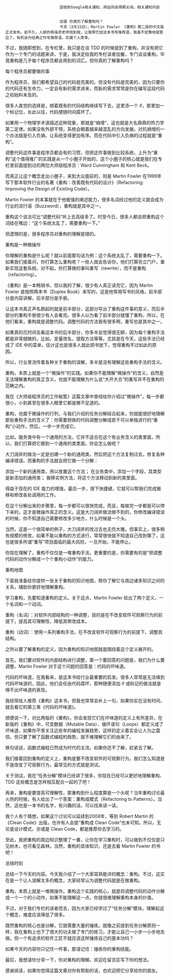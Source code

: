 
                            
                            因收到Google相关通知，网站将会择期关闭。相关通知内容
                            
                            
                            加餐 你真的了解重构吗？
                            今天（3月15日），Martin Fowler 《重构》第二版的中文版正式发布。前不久，人邮的杨海灵老师找到我，让我帮忙给这本书写推荐语，我毫不犹豫地就答应了，有机会为经典之作写推荐语，实属个人荣幸。

不过，我随即想到，在专栏里，我只是在谈 TDD 的时候提到了重构，并没有把它作为一个专门的话题来讲，于是，我决定给我的专栏读者加餐，专门谈谈重构，毕竟重构是几乎每个程序员都会用到的词汇。但你真的了解重构吗？

每个程序员都要做的事

作为程序员，我们都希望自己的代码是完美的。但没有代码是完美的，因为只要你的代码还有生命力，一定会有新的需求进来，而新的需求常常是你在编写这段代码之初始料未及的。

很多人直觉的选择是，顺着既有的代码结构继续写下去，这里添一个 if，那里加一个标记位，长此以往，代码便随时间腐坏了。

如果用一个物理学术语描述这种现象，那就是“熵增”，这也就是大名鼎鼎的热力学第二定律。如果没有外部干预，系统会朝着越来越混乱的方向发展。对抗熵增的一个办法就是引入负熵，让系统变得更加有序。而在代码中引入负熵的过程就是“重构”。

调整代码这件事是程序员都会有的习惯，但把这件事做到比较系统，上升为“重构”这个值得推广的实践是从一个小圈子开始的，这个小圈子的核心就是我们在专栏里前面提到过的两位大师级程序员：Ward Cunningham 和 Kent Beck。

而真正让这个概念走出小圈子，来到大众面前的，则是 Martin Fowler 在1999年写下那本软件行业的名著《重构：改善既有代码的设计》（Refactoring: Improving the Design of Existing Code）。

Martin Fowler 的本事就在于他极强的阐述能力，很多名词经过他的定义就会成为行业的流行语（Buzzword），重构就是其中之一。

重构这个说法可比“调整代码”听上去高级多了。时至今日，很多人都会把重构这个词挂在嘴边：“这个系统太乱了，需要重构一下。”

但遗憾的是，很多程序员对重构的理解是错的。

重构是一种微操作

你理解的重构是什么呢？就以前面那句话为例：这个系统太乱了，需要重构一下。如果我们接着问，你打算怎么重构呢？一些人就会告诉你，他们打算另立门户，重新实现这套系统。对不起，你打算做的事叫重写（rewrite），而不是重构（refactoring）。

《重构》是一本畅销书，但以我的了解，很少有人真正读完它，因为 Martin Fowler 是按照两本书（Duplex Book）来写的，这是他常用写书的风格，前半部分是内容讲解，后半部分是手册。

让这本书真正声名鹊起的就是前半部分，这部分写出了重构这件事的意义，而后半部分的重构手册很少有人会看完。很多人以为看了前半部分就懂了重构，所以，在他们看来，重构就是调整代码。调整代码的方法我有很多啊，重写也是其中之一。

如果真的花时间去看这本书的后半部分，你多半会觉得很无聊，因为每个重构手法都是非常细微的，比如，变量改名，提取方法等等。尤其是在今天，这些手法已经成了 IDE 中的菜单。估计这也是很多人就此把书放下，觉得重构不过如此的原因。

所以，行业里流传着各种关于重构的误解，多半是没有理解这些重构手法的含义。

重构，本质上就是一个“微操作”的实践。如果你不能理解“微操作”的含义，自然是无法理解重构的真正含义，也就不能理解为什么说“大开大合”的重写并不在重构的范畴之内。

我在《大师级程序员的工作秘笈》这篇文章中曾经给你介绍过“微操作”，每一步都很小，小到甚至在很多人眼里它都是微不足道的。

重构，也属于微操作的行列，与我们介绍的任务分解结合起来，你就能很好地理解那些重构手法的含义了：你需要把做的代码调整分解成若干可以单独进行的“重构”小动作，然后，一步一步完成它。

比如，服务类中有一个通用的方法，它并不适合在这个有业务含义的类里面，所以，我们打算把它挪到一个通用的类里面。你会怎么做呢？

大刀阔斧的做法一定是创建一个新的通用类，然后把这个方法复制过去，修复各种编译错误。而重构的手法就会把它做一个分解：


添加一个新的通用类，用以放置这个方法；
在业务类中，添加一个字段，其类型是新添加的通用类；
搬移实例方法，将这个方法移动到新的类里面。


得益于现在的 IDE 能力的增强，最后一步，按下快捷键，它就可以帮我们完成搬移和修改各处调用的工作。

在这个分解出来的步骤里，每一步都可以很快完成，而且，每做完一步都是可以停下来的，这才是微操作真正的含义。这是大刀阔斧做法做不到的，你修改编译错误的时候，你不知道自己需要修改多少地方，什么时候是一个头。

当然，这是一个很简单的例子，大刀阔斧的改过去也无伤大雅。但事实上，很多稍有规模的修改，如果不能以重构的方式进行，常常很快就不知道自己改到哪了，这也是很多所谓“重写”项目面临的最大风险，一旦开始，不能停止。

你现在理解了，重构不仅仅是一堆重构手法，更重要的是，你需要有的是“把调整代码的动作分解成一个个重构小动作”的能力。

重构地图

下面我准备给你提供一张关于重构的知识地图，帮你了解它与周边诸多知识之间的关系，辅助你更好地理解重构。

学习重构，先要知道重构的定义。关于这点，Martin Fowler 给出了两个定义，一个名词和一个动词。


重构（名词）：对软件内部结构的一种调整，目的是在不改变软件可观察行为的前提下，提高其可理解性，降低其修改成本。

重构（动词）：使用一系列重构手法，在不改变软件可观察行为的前提下，调整其结构。


之所以要了解重构的定义，因为重构的知识地图就是围绕着这个定义展开的。

首先，我们要对软件的内部结构进行调整，第一个要回答的问题是，我们为什么要调整。Martin Fowler 对于这个问题的回答是：代码的坏味道。

代码的坏味道，在我看来，是这本书给行业最重要的启发。很多人常常是无法嗅到代码坏味道的，因此，他们会任由代码腐坏，那种随便添加 if 或标记的做法就是嗅不出坏味道的表现。

我经常给人推荐《重构》这本书，但我也常常会补上一句，如果你实在没有时间，就去看它的第三章《代码的坏味道》。

顺便说一下，对比两版的《重构》，你会发现它们在坏味道的定义上有所差异，在新版的《重构》中，可变数据（Mutable Data）、循环语句（Loops）都定义成了坏味道，如果你不曾关注近些年的编程发展趋势，这样的定义着实会让人为之震惊。但只要了解了函数式编程的趋势，就不难理解它们的由来了。

换句话说，函数式编程已然成为时代的主流。如果你还不了解，赶紧去了解。

我们接着回到重构的定义上，重构是要不改变软件的可观察行为。我们怎么知道是不是改变了可观察行为，最常见的方式就是测试。

关于测试，我在“任务分解”模块已经讲了很多，你现在已经可以更好地理解重构、TDD 这些概念是怎样相互配合一起的了吧！

再来，重构是要提高可理解性，那重构到什么程度算是一个头呢？当年重构讨论最火热的时候，有人给出了一个答案：重构成模式（Refactoring to Patterns）。当然，这也是一本书的名字，有兴趣的话，可以找来读一读。

我个人有个猜想，如果这个讨论可以延续到2008年，等到 Robert Martin 的《Clean Code》出版，也许有人会提“重构成 Clean Code”也未可知。所以，无论是设计模式，亦或是 Clean Code，都是推荐你去学习的。

至此，我把重构的周边知识整理了一番，让你在学习重构时，可以做到不仅仅是只见树木，也可看见森林。当然，重构的具体知识，还是去看 Martin Fowler 的书吧！

总结时刻

总结一下今天的内容。今天我介绍了一个大家耳熟能详的概念：重构。不过，这实在是一个让人误解太多的概念，大家经常认为调整代码就是在做重构。

重构，本质上就是一堆微操作。重构这个实践的核心，就是将调整代码的动作分解成一个一个的小动作，如果不能理解这一点，你就很难理解重构本身的价值。

不过，对于我们专栏的读者而言，因为大家已经学过了“任务分解”模块，理解起这个概念，难度应该降低了很多。

既然重构的核心也是分解，它就需要大量的锤炼。就像之前提到任务分解原则一样，我在重构上也下了很大的功夫做了专门的练习，才能让自己一小步一小步地去做。但一个有追求的软件工匠不就应该这样锤炼自己的基本功吗？

如果今天的内容你只记住一件事，那请记住：锤炼你的重构技能。

最后，我想请你分享一下，你对重构的理解。欢迎在留言区写下你的想法。

感谢阅读，如果你觉得这篇文章对你有帮助的话，也欢迎把它分享给你的朋友。

                        
                        
                            